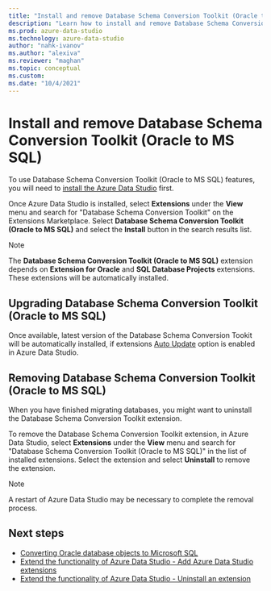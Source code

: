 ```yaml
---
title: "Install and remove Database Schema Conversion Toolkit (Oracle to MS SQL)"
description: "Learn how to install and remove Database Schema Conversion Toolkit (Oracle to MS SQL) extension."
ms.prod: azure-data-studio
ms.technology: azure-data-studio
author: "nahk-ivanov"
ms.author: "alexiva"
ms.reviewer: "maghan"
ms.topic: conceptual
ms.custom: 
ms.date: "10/4/2021"
---
```


# Install and remove Database Schema Conversion Toolkit (Oracle to MS SQL)

To use Database Schema Conversion Toolkit (Oracle to MS SQL) features, you will need to [install the Azure Data Studio](../../../download-azure-data-studio.md) first.

Once Azure Data Studio is installed, select **Extensions** under the **View** menu and search for "Database Schema Conversion Toolkit" on the Extensions Marketplace. Select **Database Schema Conversion Toolkit (Oracle to MS SQL)** and select the **Install** button in the search results list.

> [!NOTE]
> The **Database Schema Conversion Toolkit (Oracle to MS SQL)** extension depends on **Extension for Oracle** and **SQL Database Projects** extensions. These extensions will be automatically installed.

## Upgrading Database Schema Conversion Toolkit (Oracle to MS SQL)

Once available, latest version of the Database Schema Conversion Tookit will be automatically installed, if extensions [Auto Update](../../add-extensions.md#updating-an-extension) option is enabled in Azure Data Studio.

## Removing Database Schema Conversion Toolkit (Oracle to MS SQL)

When you have finished migrating databases, you might want to uninstall the Database Schema Conversion Toolkit extension.

To remove the Database Schema Conversion Toolkit extension, in Azure Data Studio, select **Extensions** under the **View** menu and search for "Database Schema Conversion Toolkit (Oracle to MS SQL)" in the list of installed extensions. Select the extension and select **Uninstall** to remove the extension.

> [!NOTE]
> A restart of Azure Data Studio may be necessary to complete the removal process.

## Next steps

- [Converting Oracle database objects to Microsoft SQL](.\converting-oracle-database-objects-to-mssql.md)
- [Extend the functionality of Azure Data Studio - Add Azure Data Studio extensions](../../add-extensions.md#add-azure-data-studio-extensions)
- [Extend the functionality of Azure Data Studio - Uninstall an extension](../../add-extensions.md#uninstall-an-extension)
